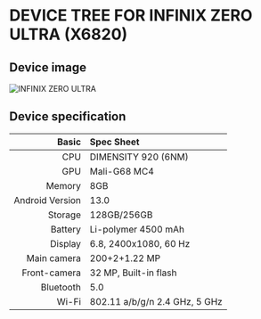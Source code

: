 # DEVICE TREE FOR INFINIX ZERO ULTRA (X6820)
## Device image
![INFINIX ZERO ULTRA](https://fdn2.gsmarena.com/vv/pics/infinix/infinix-zero-ultra-1.jpg)

## Device specification
Basic   | Spec Sheet
-------:|:------------------------
CPU     | DIMENSITY 920 (6NM) 
GPU     | Mali-G68 MC4
Memory  | 8GB
Android Version | 13.0
Storage | 128GB/256GB
Battery | Li-polymer 4500 mAh
Display | 6.8, 2400x1080, 60 Hz
Main camera | 200+2+1.22 MP
Front-camera | 32 MP, Built-in flash
Bluetooth | 5.0 
Wi-Fi | 802.11 a/b/g/n  2.4 GHz, 5 GHz
